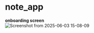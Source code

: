 # note_app

**onboarding screen**
<br>
![Screenshot from 2025-06-03 15-08-09](https://github.com/user-attachments/assets/7c1ce842-bd79-413b-b6c6-b7f666409659)
